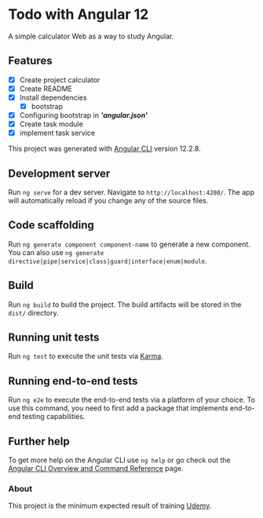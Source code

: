 # Todo with Angular 12

A simple calculator Web as a way to study Angular.

## Features
- [x] Create project calculator
- [x] Create README
- [x] Install dependencies
    - [x] bootstrap
- [x] Configuring bootstrap in ***'angular.json'***
- [x] Create task module
- [x] implement task service

This project was generated with [Angular CLI](https://github.com/angular/angular-cli) version 12.2.8.

## Development server

Run `ng serve` for a dev server. Navigate to `http://localhost:4200/`. The app will automatically reload if you change any of the source files.

## Code scaffolding

Run `ng generate component component-name` to generate a new component. You can also use `ng generate directive|pipe|service|class|guard|interface|enum|module`.

## Build

Run `ng build` to build the project. The build artifacts will be stored in the `dist/` directory.

## Running unit tests

Run `ng test` to execute the unit tests via [Karma](https://karma-runner.github.io).

## Running end-to-end tests

Run `ng e2e` to execute the end-to-end tests via a platform of your choice. To use this command, you need to first add a package that implements end-to-end testing capabilities.

## Further help

To get more help on the Angular CLI use `ng help` or go check out the [Angular CLI Overview and Command Reference](https://angular.io/cli) page.

### About
This project is the minimum expected result of training [Udemy](https://www.udemy.com/course/formacao-angular-inicio-criando-7-projetos/).
